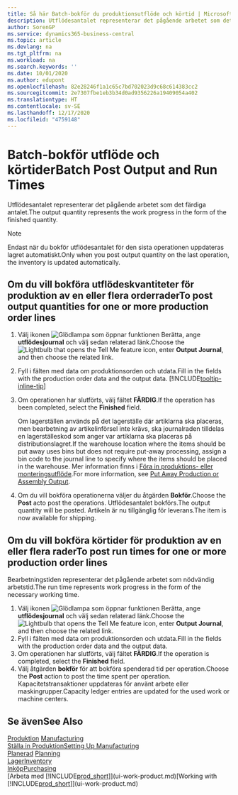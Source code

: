 ```yaml
---
title: Så här Batch-bokför du produktionsutflöde och körtid | Microsoft Docs
description: Utflödesantalet representerar det pågående arbetet som det färdiga antalet.
author: SorenGP
ms.service: dynamics365-business-central
ms.topic: article
ms.devlang: na
ms.tgt_pltfrm: na
ms.workload: na
ms.search.keywords: ''
ms.date: 10/01/2020
ms.author: edupont
ms.openlocfilehash: 82e28246f1a1c65c7bd702023d9c68c614383cc2
ms.sourcegitcommit: 2e7307fbe1eb3b34d0ad9356226a19409054a402
ms.translationtype: HT
ms.contentlocale: sv-SE
ms.lasthandoff: 12/17/2020
ms.locfileid: "4759148"
---
```

# <a name="batch-post-output-and-run-times"></a><span data-ttu-id="ae206-103">Batch-bokför utflöde och körtider</span><span class="sxs-lookup"><span data-stu-id="ae206-103">Batch Post Output and Run Times</span></span>
<span data-ttu-id="ae206-104">Utflödesantalet representerar det pågående arbetet som det färdiga antalet.</span><span class="sxs-lookup"><span data-stu-id="ae206-104">The output quantity represents the work progress in the form of the finished quantity.</span></span>  

> [!NOTE]
> <span data-ttu-id="ae206-105">Endast när du bokför utflödesantalet för den sista operationen uppdateras lagret automatiskt.</span><span class="sxs-lookup"><span data-stu-id="ae206-105">Only when you post output quantity on the last operation, the inventory is updated automatically.</span></span>  

## <a name="to-post-output-quantities-for-one-or-more-production-order-lines"></a><span data-ttu-id="ae206-106">Om du vill bokföra utflödeskvantiteter för produktion av en eller flera orderrader</span><span class="sxs-lookup"><span data-stu-id="ae206-106">To post output quantities for one or more production order lines</span></span>
1. <span data-ttu-id="ae206-107">Välj ikonen ![Glödlampa som öppnar funktionen Berätta](media/ui-search/search_small.png "Berätta vad du vill göra"), ange **utflödesjournal** och välj sedan relaterad länk.</span><span class="sxs-lookup"><span data-stu-id="ae206-107">Choose the ![Lightbulb that opens the Tell Me feature](media/ui-search/search_small.png "Tell me what you want to do") icon, enter **Output Journal**, and then choose the related link.</span></span>  
2. <span data-ttu-id="ae206-108">Fyll i fälten med data om produktionsorden och utdata.</span><span class="sxs-lookup"><span data-stu-id="ae206-108">Fill in the fields with the production order data and the output data.</span></span> [!INCLUDE[tooltip-inline-tip](includes/tooltip-inline-tip_md.md)]
3. <span data-ttu-id="ae206-109">Om operationen har slutförts, välj fältet **FÄRDIG**.</span><span class="sxs-lookup"><span data-stu-id="ae206-109">If the operation has been completed, select the **Finished** field.</span></span>  

    <span data-ttu-id="ae206-110">Om lagerställen används på det lagerställe där artiklarna ska placeras, men bearbetning av artikelinförsel inte krävs,  ska journalraden tilldelas en lagerställeskod som anger var artiklarna ska placeras på distributionslagret.</span><span class="sxs-lookup"><span data-stu-id="ae206-110">If the warehouse location where the items should be put away uses bins but does not require put-away processing,  assign a bin code to the journal line to specify where the items should be placed in the warehouse.</span></span> <span data-ttu-id="ae206-111">Mer information finns i [Föra in produktions- eller monteringsutflöde](warehouse-how-to-put-away-production-output.md).</span><span class="sxs-lookup"><span data-stu-id="ae206-111">For more information, see [Put Away Production or Assembly Output](warehouse-how-to-put-away-production-output.md).</span></span>  

4. <span data-ttu-id="ae206-112">Om du vill bokföra operationerna väljer du åtgärden **Bokför**.</span><span class="sxs-lookup"><span data-stu-id="ae206-112">Choose the **Post** acto post the operations.</span></span> <span data-ttu-id="ae206-113">Utflödesantalet bokförs.</span><span class="sxs-lookup"><span data-stu-id="ae206-113">The output quantity will be posted.</span></span> <span data-ttu-id="ae206-114">Artikeln är nu tillgänglig för leverans.</span><span class="sxs-lookup"><span data-stu-id="ae206-114">The item is now available for shipping.</span></span>  

## <a name="to-post-run-times-for-one-or-more-production-order-lines"></a><span data-ttu-id="ae206-115">Om du vill bokföra körtider för produktion av en eller flera rader</span><span class="sxs-lookup"><span data-stu-id="ae206-115">To post run times for one or more production order lines</span></span>
<span data-ttu-id="ae206-116">Bearbetningstiden representerar det pågående arbetet som nödvändig arbetstid.</span><span class="sxs-lookup"><span data-stu-id="ae206-116">The run time represents work progress in the form of the necessary working time.</span></span>    

1.  <span data-ttu-id="ae206-117">Välj ikonen ![Glödlampa som öppnar funktionen Berätta](media/ui-search/search_small.png "Berätta vad du vill göra"), ange **utflödesjournal** och välj sedan relaterad länk.</span><span class="sxs-lookup"><span data-stu-id="ae206-117">Choose the ![Lightbulb that opens the Tell Me feature](media/ui-search/search_small.png "Tell me what you want to do") icon, enter **Output Journal**, and then choose the related link.</span></span>  
2. <span data-ttu-id="ae206-118">Fyll i fälten med data om produktionsorden och utdata.</span><span class="sxs-lookup"><span data-stu-id="ae206-118">Fill in the fields with the production order data and the output data.</span></span>  
3.  <span data-ttu-id="ae206-119">Om operationen har slutförts, välj fältet **FÄRDIG**.</span><span class="sxs-lookup"><span data-stu-id="ae206-119">If the operation is completed, select the **Finished** field.</span></span>  
4. <span data-ttu-id="ae206-120">Välj åtgärden **bokför** för att bokföra spenderad tid per operation.</span><span class="sxs-lookup"><span data-stu-id="ae206-120">Choose the **Post** action to post the time spent per operation.</span></span> <span data-ttu-id="ae206-121">Kapacitetstransaktioner uppdateras för använt arbete eller maskingrupper.</span><span class="sxs-lookup"><span data-stu-id="ae206-121">Capacity ledger entries are updated for the used work or machine centers.</span></span>

## <a name="see-also"></a><span data-ttu-id="ae206-122">Se även</span><span class="sxs-lookup"><span data-stu-id="ae206-122">See Also</span></span>  
<span data-ttu-id="ae206-123">[Produktion](production-manage-manufacturing.md)  </span><span class="sxs-lookup"><span data-stu-id="ae206-123">[Manufacturing](production-manage-manufacturing.md)  </span></span>  
[<span data-ttu-id="ae206-124">Ställa in Produktion</span><span class="sxs-lookup"><span data-stu-id="ae206-124">Setting Up Manufacturing</span></span>](production-configure-production-processes.md)  
<span data-ttu-id="ae206-125">[Planerad](production-planning.md)    </span><span class="sxs-lookup"><span data-stu-id="ae206-125">[Planning](production-planning.md)    </span></span>  
[<span data-ttu-id="ae206-126">Lager</span><span class="sxs-lookup"><span data-stu-id="ae206-126">Inventory</span></span>](inventory-manage-inventory.md)  
[<span data-ttu-id="ae206-127">Inköp</span><span class="sxs-lookup"><span data-stu-id="ae206-127">Purchasing</span></span>](purchasing-manage-purchasing.md)  
<span data-ttu-id="ae206-128">[Arbeta med [!INCLUDE[prod_short](includes/prod_short.md)]](ui-work-product.md)</span><span class="sxs-lookup"><span data-stu-id="ae206-128">[Working with [!INCLUDE[prod_short](includes/prod_short.md)]](ui-work-product.md)</span></span>

